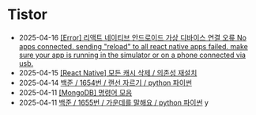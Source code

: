 # Tistor<!-- RECENT POST START -->
- 2025-04-16 [[Error] 리액트 네이티브 안드로이드 가상 디바이스 연결 오류  No apps connected. sending &quot;reload&quot; to all react native apps failed. make sure your app is running in the simulator or on a phone connected via usb.](https://seulow-down.tistory.com/347)
- 2025-04-15 [[React Native] 모든 캐시 삭제 / 의존성 재설치](https://seulow-down.tistory.com/346)
- 2025-04-14 [백준 / 1654번 / 랜선 자르기 / python 파이썬](https://seulow-down.tistory.com/345)
- 2025-04-11 [[MongoDB] 명령어 모음](https://seulow-down.tistory.com/344)
- 2025-04-11 [백준 / 1655번 / 가운데를 말해요 / python 파이썬](https://seulow-down.tistory.com/343)
y